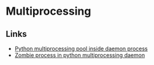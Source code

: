 # Multiprocessing

## Links
 - [Python multiprocessing pool inside daemon process](http://stackoverflow.com/questions/6516508/python-multiprocessing-pool-inside-daemon-process)
 - [Zombie process in python multiprocessing daemon](http://stackoverflow.com/questions/6428842/zombie-process-in-python-multiprocessing-daemon)
